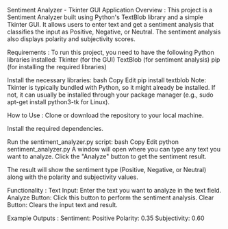 Sentiment Analyzer - Tkinter GUI Application
Overview :
This project is a Sentiment Analyzer built using Python's TextBlob library and a simple Tkinter GUI. It allows users to enter text and get a sentiment analysis that classifies the input as Positive, Negative, or Neutral. The sentiment analysis also displays polarity and subjectivity scores.

Requirements :
To run this project, you need to have the following Python libraries installed:
Tkinter (for the GUI)
TextBlob (for sentiment analysis)
pip (for installing the required libraries)

Install the necessary libraries:
bash
Copy
Edit
pip install textblob
Note: Tkinter is typically bundled with Python, so it might already be installed. If not, it can usually be installed through your package manager (e.g., sudo apt-get install python3-tk for Linux).

How to Use :
Clone or download the repository to your local machine.

Install the required dependencies.

Run the sentiment_analyzer.py script:
bash
Copy
Edit
python sentiment_analyzer.py
A window will open where you can type any text you want to analyze. Click the "Analyze" button to get the sentiment result.

The result will show the sentiment type (Positive, Negative, or Neutral) along with the polarity and subjectivity values.

Functionality :
Text Input: Enter the text you want to analyze in the text field.
Analyze Button: Click this button to perform the sentiment analysis.
Clear Button: Clears the input text and result.

Example Outputs :
Sentiment: Positive
Polarity: 0.35
Subjectivity: 0.60

